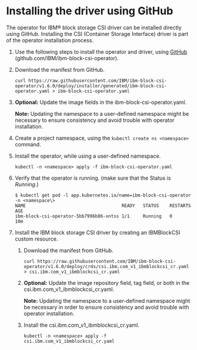 # Installing the driver using GitHub

The operator for IBM® block storage CSI driver can be installed directly using GitHub. Installing the CSI \(Container Storage Interface\) driver is part of the operator installation process.

1.  Use the following steps to install the operator and driver, using [GitHub](https://github.com/IBM/ibm-block-csi-operator) (github.com/IBM/ibm-block-csi-operator\).
2.  Download the manifest from GitHub.

    ```
    curl https://raw.githubusercontent.com/IBM/ibm-block-csi-operator/v1.6.0/deploy/installer/generated/ibm-block-csi-operator.yaml > ibm-block-csi-operator.yaml
    ```

3.  **Optional:** Update the image fields in the ibm-block-csi-operator.yaml.

    **Note:** Updating the namespace to a user-defined namespace might be necessary to ensure consistency and avoid trouble with operator installation.

4.  Create a project namespace, using the `kubectl create ns <namespace>` command.

5.  Install the operator, while using a user-defined namespace.

    ```
    kubectl -n <namespace> apply -f ibm-block-csi-operator.yaml
    ```

6.  Verify that the operator is running. \(make sure that the Status is _Running_.\)

    ```screen
    $ kubectl get pod -l app.kubernetes.io/name=ibm-block-csi-operator -n <namespace\>
    NAME                                    READY   STATUS    RESTARTS   AGE
    ibm-block-csi-operator-5bb7996b86-xntss 1/1     Running   0          10m
    ```

7.  Install the IBM block storage CSI driver by creating an IBMBlockCSI custom resource.

    1.  Download the manifest from GitHub.

        ```
        curl https://raw.githubusercontent.com/IBM/ibm-block-csi-operator/v1.6.0/deploy/crds/csi.ibm.com_v1_ibmblockcsi_cr.yaml > csi.ibm.com_v1_ibmblockcsi_cr.yaml
        ```

    2.  **Optional:** Update the image repository field, tag field, or both in the csi.ibm.com\_v1\_ibmblockcsi\_cr.yaml.

        **Note:** Updating the namespace to a user-defined namespace might be necessary in order to ensure consistency and avoid trouble with operator installation.

    3.  Install the csi.ibm.com\_v1\_ibmblockcsi\_cr.yaml.

        ```
        kubectl -n <namespace> apply -f csi.ibm.com_v1_ibmblockcsi_cr.yaml
        ```


